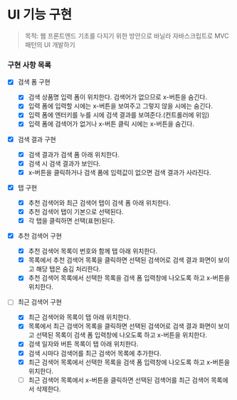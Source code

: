 # UI 기능 구현

> 목적: 웹 프론트엔드 기초를 다지기 위한 방안으로 바닐라 자바스크립트로 MVC 패턴의 UI 개발하기

### 구현 사항 목록

- [x] 검색 폼 구현

  - [x] 검색 상품명 입력 폼이 위치한다. 검색어가 없으므로 x-버튼을 숨긴다.
  - [x] 입력 폼에 입력할 시에는 x-버튼을 보여주고 그렇지 않을 시에는 숨긴다.
  - [x] 입력 폼에 엔터키를 누를 시에 검색 결과를 보여준다.(컨트롤러에 위임)
  - [x] 입력 폼에 검색어가 없거나 x-버튼 클릭 시에는 x-버튼을 숨긴다.

- [x] 검색 결과 구현

  - [x] 검색 결과가 검색 폼 아래 위치한다.
  - [x] 검색 시 검색 결과가 보인다.
  - [x] x-버튼을 클릭하거나 검색 폼에 입력값이 없으면 검색 결과가 사라진다.

- [x] 탭 구현

  - [x] 추천 검색어와 최근 검색어 탭이 검색 폼 아래 위치한다.
  - [x] 추천 검색어 탭이 기본으로 선택된다.
  - [x] 각 탭을 클릭하면 선택(표현)된다.

- [x] 추천 검색어 구현

  - [x] 추천 검색어 목록이 번호와 함께 탭 아래 위치한다.
  - [x] 목록에서 추천 검색어 목록을 클릭하면 선택된 검색어로 검색 결과 화면이 보이고 해당 탭은 숨김 처리한다.
  - [x] 추천 검색어 목록에서 선택한 목록을 검색 폼 입력창에 나오도록 하고 x-버튼을 위치한다.

- [ ] 최근 검색어 구현

  - [x] 최근 검색어와 목록이 탭 아래 위치한다.
  - [x] 목록에서 최근 검색어 목록을 클릭하면 선택된 검색어로 검색 결과 화면이 보이고 선택된 목록이 검색 폼 입력창에 나오도록 하고 x-버튼을 위치한다.
  - [x] 검색 일자와 버튼 목록이 탭 아래 위치한다.
  - [x] 검색 시마다 검색어를 최근 검색어 목록에 추가한다.
  - [x] 최근 검색어 목록에서 선택한 목록을 검색 폼 입력창에 나오도록 하고 x-버튼을 위치한다.
  - [ ] 최근 검색어 목록에서 x-버튼을 클릭하면 선택된 검색어를 최근 검색어 목록에서 삭제한다.
